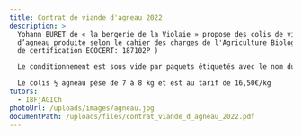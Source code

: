 ```yaml
---
title: Contrat de viande d'agneau 2022
description: >
  Yohann BURET de « la bergerie de la Violaie » propose des colis de viande
  d’agneau produite selon le cahier des charges de l'Agriculture Biologique (N°
  de certification ECOCERT: 187102P )

  Le conditionnement est sous vide par paquets étiquetés avec le nom du morceau, le poids et la date de consommation. 

  Le colis ½ agneau pèse de 7 à 8 kg et est au tarif de 16,50€/kg 
tutors:
  - I8FjAGICh
photoUrl: /uploads/images/agneau.jpg
documentPath: /uploads/files/contrat_viande_d_agneau_2022.pdf
---
```

